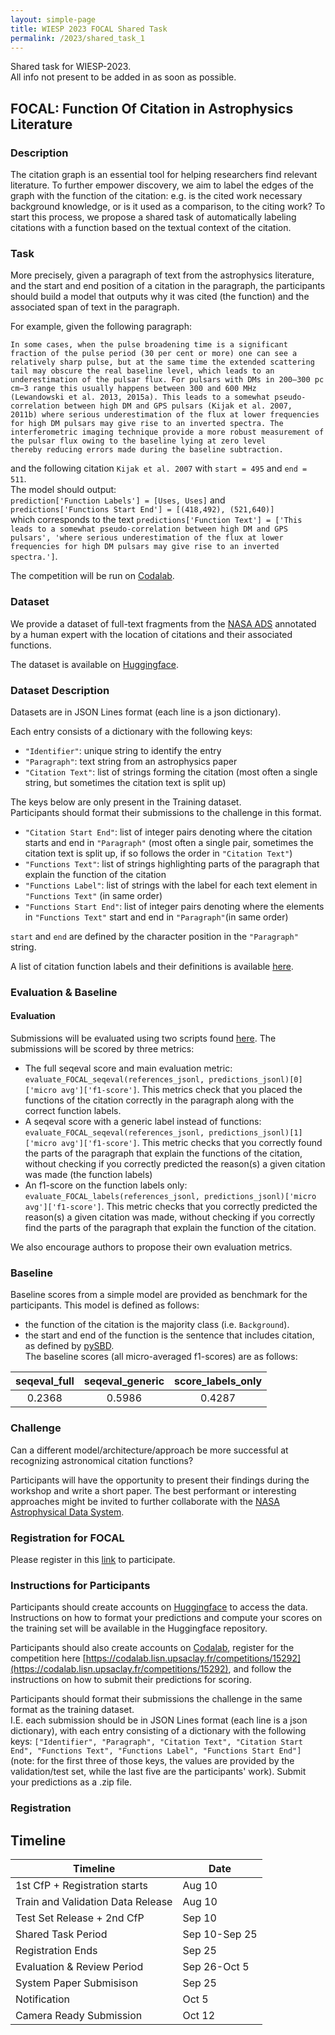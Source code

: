 ```yaml
---
layout: simple-page
title: WIESP 2023 FOCAL Shared Task
permalink: /2023/shared_task_1
---
```


Shared task for WIESP-2023.  
All info not present to be added in as soon as possible.

## FOCAL: Function Of Citation in Astrophysics Literature

### Description
The citation graph is an essential tool for helping researchers find relevant literature. To further empower discovery, we aim to label the edges of the graph with the function of the citation: e.g. is the cited work necessary background knowledge, or is it used as a comparison, to the citing work? To start this process, we propose a shared task of automatically labeling citations with a function based on the textual context of the citation. 

### Task
More precisely, given a paragraph of text from the astrophysics literature, and the start and end position of a citation in the paragraph, the participants should build a model that outputs why it was cited (the function) and the associated span of text in the paragraph. 

For example, given the following paragraph:  
```
In some cases, when the pulse broadening time is a significant fraction of the pulse period (30 per cent or more) one can see a
relatively sharp pulse, but at the same time the extended scattering tail may obscure the real baseline level, which leads to an
underestimation of the pulsar flux. For pulsars with DMs in 200–300 pc cm−3 range this usually happens between 300 and 600 MHz
(Lewandowski et al. 2013, 2015a). This leads to a somewhat pseudo-correlation between high DM and GPS pulsars (Kijak et al. 2007,
2011b) where serious underestimation of the flux at lower frequencies for high DM pulsars may give rise to an inverted spectra. The
interferometric imaging technique provide a more robust measurement of the pulsar flux owing to the baseline lying at zero level
thereby reducing errors made during the baseline subtraction. 
```
and the following citation `Kijak et al. 2007` with `start = 495` and `end = 511`.  
The model should output:  
`prediction['Function Labels'] = [Uses, Uses]` and `predictions['Functions Start End'] = [(418,492), (521,640)]`  
which corresponds to the text `predictions['Function Text'] = ['This leads to a somewhat pseudo-correlation between high DM and GPS pulsars', 'where serious underestimation of the flux at lower frequencies for high DM pulsars may give rise to an inverted spectra.']`.

The competition will be run on [Codalab](https://codalab.lisn.upsaclay.fr/competitions/15292).

### Dataset
We provide a dataset of full-text fragments from the [NASA ADS](https://ui.adsabs.harvard.edu/) annotated by a human expert with the location of citations and their associated functions. 

The dataset is available on [Huggingface](https://huggingface.co/datasets/adsabs/FOCAL).

### Dataset Description
Datasets are in JSON Lines format (each line is a json dictionary).  

Each entry consists of a dictionary with the following keys:
- `"Identifier"`: unique string to identify the entry
- `"Paragraph"`: text string from an astrophysics paper 
- `"Citation Text"`: list of strings forming the citation (most often a single string, but sometimes the citation text is split up)

The keys below are only present in the Training dataset.  
Participants should format their submissions to the challenge in this format.
- `"Citation Start End"`: list of integer pairs denoting where the citation starts and end in `"Paragraph"` (most often a single pair, sometimes the citation text is split up, if so follows the order in `"Citation Text"`)
- `"Functions Text"`: list of strings highlighting parts of the paragraph that explain the function of the citation
- `"Functions Label"`: list of strings with the label for each text element in `"Functions Text"` (in same order)
- `"Functions Start End"`: list of integer pairs denoting where the elements in `"Functions Text"` start and end in `"Paragraph"`(in same order)
  
`start` and `end` are defined by the character position in the `"Paragraph"` string.

A list of citation function labels and their definitions is available [here](https://github.com/adsabs/WIESP/blob/gh-pages/2023/LabelDefinitions.md).

### Evaluation & Baseline
#### Evaluation
Submissions will be evaluated using two scripts found [here](https://huggingface.co/datasets/adsabs/FOCAL/tree/main/scoring_scripts). The submissions will be scored by three metrics:

- The full seqeval score and main evaluation metric: `evaluate_FOCAL_seqeval(references_jsonl, predictions_jsonl)[0]['micro avg']['f1-score']`. This metrics check that you placed the functions of the citation correctly in the paragraph along with the correct function labels.
- A seqeval score with a generic label instead of functions: `evaluate_FOCAL_seqeval(references_jsonl, predictions_jsonl)[1]['micro avg']['f1-score']`. This metric checks that you correctly found the parts of the paragraph that explain the functions of the citation, without checking if you correctly predicted the reason(s) a given citation was made (the function labels)
- An f1-score on the function labels only: `evaluate_FOCAL_labels(references_jsonl, predictions_jsonl)['micro avg']['f1-score']`. This metric checks that you correctly predicted the reason(s) a given citation was made, without checking if you correctly find the parts of the paragraph that explain the function of the citation.

We also encourage authors to propose their own evaluation metrics. 

### Baseline
Baseline scores from a simple model are provided as benchmark for the participants.  This model is defined as follows:  
- the function of the citation is the majority class (i.e. `Background`).
- the start and end of the function is the sentence that includes citation, as defined by [pySBD](https://github.com/nipunsadvilkar/pySBD).  
 The baseline scores (all micro-averaged f1-scores) are as follows:

| seqeval_full | seqeval_generic | score_labels_only |
| :----------: | :-------------: | :---------------: |
| 0.2368       | 0.5986          | 0.4287            |
 

### Challenge
Can a different model/architecture/approach be more successful at recognizing astronomical citation functions?  

Participants will have the opportunity to present their findings during the workshop and write a short paper. The best performant or interesting approaches might be invited to further collaborate with the [NASA Astrophysical Data System](https://ui.adsabs.harvard.edu/).

### Registration for FOCAL

Please register in this [link](https://forms.office.com/g/cUyC00LnWB) to participate.

### Instructions for Participants
Participants should create accounts on [Huggingface](https://huggingface.co/) to access the data. Instructions on how to format your predictions and compute your scores on the training set will be available in the Huggingface repository.

Participants should also create accounts on [Codalab](https://codalab.lisn.upsaclay.fr/), register for the competition here [https://codalab.lisn.upsaclay.fr/competitions/15292](https://codalab.lisn.upsaclay.fr/competitions/15292), and follow the instructions on how to submit their predictions for scoring.

Participants should format their submissions the challenge in the same format as the training dataset.  
I.E. each submission should be in JSON Lines format (each line is a json dictionary), with each entry consisting of a dictionary with the following keys: `["Identifier", "Paragraph", "Citation Text", "Citation Start End", "Functions Text", "Functions Label", "Functions Start End"]` (note: for the first three of those keys, the values are provided by the validation/test set, while the last five are the participants' work). Submit your predictions as a .zip file.

### Registration

## Timeline

| Timeline                                              | Date          |
| ----------------------------------------------------- | ------------- |
| 1st CfP + Registration starts                         | Aug 10        |
| Train and Validation Data Release                     | Aug 10        |
| Test Set Release + 2nd CfP                            | Sep 10        |
| Shared Task Period                                    | Sep 10-Sep 25 |
| Registration Ends                                     | Sep 25        |
| Evaluation & Review Period                            | Sep 26-Oct 5  |
| System Paper Submisison                               | Sep 25        |
| Notification                                          | Oct 5         |
| Camera Ready Submission                               | Oct 12        |

